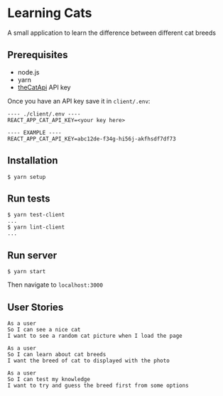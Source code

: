 # Learning Cats

A small application to learn the difference between different cat breeds

## Prerequisites

- node.js
- yarn
- [theCatApi](https://thecatapi.com) API key

Once you have an API key save it in `client/.env`:
```
---- ./client/.env ----
REACT_APP_CAT_API_KEY=<your key here>

---- EXAMPLE ----
REACT_APP_CAT_API_KEY=abc12de-f34g-hi56j-akfhsdf7df73
```

## Installation

```
$ yarn setup
```

## Run tests

```
$ yarn test-client
...
$ yarn lint-client
...
```

## Run server

```
$ yarn start
```

Then navigate to `localhost:3000`

## User Stories

```
As a user
So I can see a nice cat
I want to see a random cat picture when I load the page
```
```
As a user
So I can learn about cat breeds
I want the breed of cat to displayed with the photo
```
```
As a user
So I can test my knowledge
I want to try and guess the breed first from some options
```
